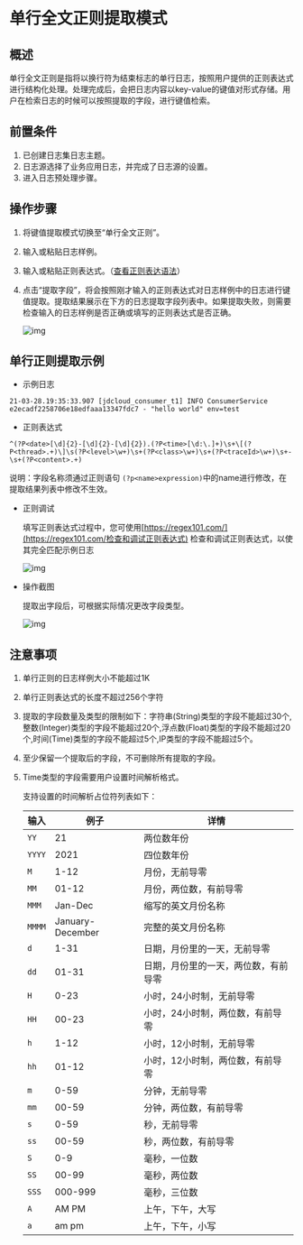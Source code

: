 # 单行全文正则提取模式

## 概述

单行全文正则是指将以换行符为结束标志的单行日志，按照用户提供的正则表达式进行结构化处理。处理完成后，会把日志内容以key-value的键值对形式存储。用户在检索日志的时候可以按照提取的字段，进行键值检索。

## 前置条件

1. 已创建日志集日志主题。
2. 日志源选择了业务应用日志，并完成了日志源的设置。
3. 进入日志预处理步骤。

## 操作步骤

1. 将键值提取模式切换至“单行全文正则”。

2. 输入或粘贴日志样例。

3. 输入或粘贴正则表达式。（[查看正则表达语法](https://www.runoob.com/regexp/regexp-intro.html)）

4. 点击“提取字段”，将会按照刚才输入的正则表达式对日志样例中的日志进行键值提取。提取结果展示在下方的日志提取字段列表中。如果提取失败，则需要检查输入的日志样例是否正确或填写的正则表达式是否正确。

   ![img](https://raw.githubusercontent.com/jdcloudcom/cn/zhangwenjie-only/image/LogService/operationguide/Onelinefulltextregular.jpg)

## 单行正则提取示例

- 示例日志

```
21-03-28.19:35:33.907 [jdcloud_consumer_t1] INFO ConsumerService e2ecadf2258706e18edfaaa13347fdc7 - "hello world" env=test
```

- 正则表达式

```
^(?P<date>[\d]{2}-[\d]{2}-[\d]{2}).(?P<time>[\d:\.]+)\s+\[(?P<thread>.+)\]\s(?P<level>\w+)\s+(?P<class>\w+)\s+(?P<traceId>\w+)\s+-\s+(?P<content>.+)
```

说明：字段名称须通过正则语句 `(?p<name>expression)`中的name进行修改，在提取结果列表中修改不生效。

- 正则调试

  填写正则表达式过程中，您可使用[https://regex101.com/](https://regex101.com/检查和调试正则表达式) 检查和调试正则表达式，以使其完全匹配示例日志

  ![img](https://github.com/jdcloudcom/cn/raw/0330log/image/LogService/operationguide/regex101.png)

- 操作截图

  提取出字段后，可根据实际情况更改字段类型。

  ![img](https://github.com/jdcloudcom/cn/raw/0330log/image/LogService/operationguide/regex-eg.png)

## 注意事项

1. 单行正则的日志样例大小不能超过1K

2. 单行正则表达式的长度不超过256个字符

3. 提取的字段数量及类型的限制如下：字符串(String)类型的字段不能超过30个,整数(Integer)类型的字段不能超过20个,浮点数(Float)类型的字段不能超过20个,时间(Time)类型的字段不能超过5个,IP类型的字段不能超过5个。

4. 至少保留一个提取后的字段，不可删除所有提取的字段。

5. Time类型的字段需要用户设置时间解析格式。

   支持设置的时间解析占位符列表如下：

   | 输入   | 例子             | 详情                                 |
   | ------ | ---------------- | ------------------------------------ |
   | `YY`   | 21               | 两位数年份                           |
   | `YYYY` | 2021             | 四位数年份                           |
   | `M`    | 1-12             | 月份，无前导零                       |
   | `MM`   | 01-12            | 月份，两位数，有前导零               |
   | `MMM`  | Jan-Dec          | 缩写的英文月份名称                   |
   | `MMMM` | January-December | 完整的英文月份名称                   |
   | `d`    | 1-31             | 日期，月份里的一天，无前导零         |
   | `dd`   | 01-31            | 日期，月份里的一天，两位数，有前导零 |
   | `H`    | 0-23             | 小时，24小时制，无前导零             |
   | `HH`   | 00-23            | 小时，24小时制，两位数，有前导零     |
   | `h`    | 1-12             | 小时，12小时制，无前导零             |
   | `hh`   | 01-12            | 小时，12小时制，两位数，有前导零     |
   | `m`    | 0-59             | 分钟，无前导零                       |
   | `mm`   | 00-59            | 分钟，两位数，有前导零               |
   | `s`    | 0-59             | 秒，无前导零                         |
   | `ss`   | 00-59            | 秒，两位数，有前导零                 |
   | `S`    | 0-9              | 毫秒，一位数                         |
   | `SS`   | 00-99            | 毫秒，两位数                         |
   | `SSS`  | 000-999          | 毫秒，三位数                         |
   | `A`    | AM PM            | 上午，下午，大写                     |
   | `a`    | am pm            | 上午，下午，小写                     |